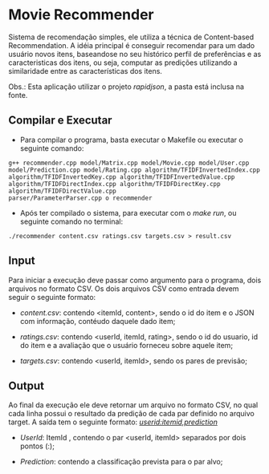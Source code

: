 # Movie Recommender

Sistema de recomendação simples, ele utiliza a técnica de Content-based Recommendation. A idéia 
principal é conseguir recomendar para um dado usuário novos itens, baseando­se no seu 
histórico perfil de preferências e as caracteristicas dos itens, ou seja, computar as predições 
utilizando a similaridade entre as características dos itens.

Obs.: Esta aplicação utilizar o projeto *rapidjson*, a pasta está inclusa na fonte.

## Compilar e Executar
- Para compilar o programa, basta executar o Makefile ou executar o seguinte comando:
```
g++ recommender.cpp model/Matrix.cpp model/Movie.cpp model/User.cpp 
model/Prediction.cpp model/Rating.cpp algorithm/TFIDFInvertedIndex.cpp 
algorithm/TFIDFInvertedKey.cpp algorithm/TFIDFInvertedValue.cpp 
algorithm/TFIDFDirectIndex.cpp algorithm/TFIDFDirectKey.cpp algorithm/TFIDFDirectValue.cpp 
parser/ParameterParser.cpp ­o recommender
```

- Após ter compilado o sistema, para executar com o *make run*, ou  seguinte comando no terminal:
```
./recommender content.csv ratings.csv targets.csv > result.csv
```

## Input
Para iniciar a execução deve passar como argumento para o programa, dois arquivos no 
formato CSV. Os dois arquivos CSV como entrada devem seguir o seguinte formato: 

- *content.csv*: contendo <itemId, content>, sendo o id do item e o JSON com informação, contéudo daquele dado item; 

- *ratings.csv*: contendo <userId, itemId, rating>, sendo o id do usuario, id do item e a avaliação que o usuário forneceu sobre aquele item;
 
- *targets.csv*: contendo <userId, itemId>, sendo os pares de previsão; 

## Output
Ao final da execução ele deve retornar um arquivo no formato CSV, no qual cada linha 
possui o resultado da predição de cada par definido no arquivo target. A saída tem o seguinte 
formato: *<userid:itemid,prediction>*
 
- *UserId*: ItemId , contendo o par <userId, itemId> separados por dois pontos (:);

- *Prediction*: contendo a classificação prevista para o par alvo; 

